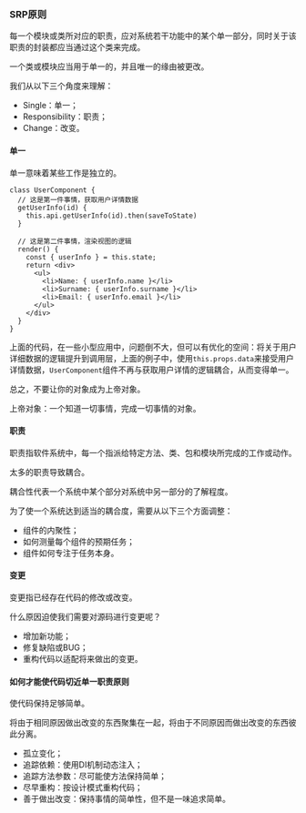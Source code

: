 ### SRP原则

每一个模块或类所对应的职责，应对系统若干功能中的某个单一部分，同时关于该职责的封装都应当通过这个类来完成。

一个类或模块应当用于单一的，并且唯一的缘由被更改。

我们从以下三个角度来理解：

- Single：单一；
- Responsibility：职责；
- Change：改变。

#### 单一

单一意味着某些工作是独立的。

```
class UserComponent { 
  // 这是第一件事情，获取用户详情数据
  getUserInfo(id) {
    this.api.getUserInfo(id).then(saveToState)
  }

  // 这是第二件事情，渲染视图的逻辑
  render() {
    const { userInfo } = this.state;
    return <div>
      <ul>
        <li>Name: { userInfo.name }</li>
        <li>Surname: { userInfo.surname }</li>
        <li>Email: { userInfo.email }</li>
      </ul>
    </div>
  }
}
```

上面的代码，在一些小型应用中，问题倒不大，但可以有优化的空间：将关于用户详细数据的逻辑提升到调用层，上面的例子中，使用`this.props.data`来接受用户详情数据，`UserComponent`组件不再与获取用户详情的逻辑耦合，从而变得单一。

总之，不要让你的对象成为上帝对象。

上帝对象：一个知道一切事情，完成一切事情的对象。

#### 职责

职责指软件系统中，每一个指派给特定方法、类、包和模块所完成的工作或动作。

太多的职责导致耦合。

耦合性代表一个系统中某个部分对系统中另一部分的了解程度。

为了使一个系统达到适当的耦合度，需要从以下三个方面调整：

- 组件的内聚性；
- 如何测量每个组件的预期任务；
- 组件如何专注于任务本身。

#### 变更

变更指已经存在代码的修改或改变。

什么原因迫使我们需要对源码进行变更呢？

- 增加新功能；
- 修复缺陷或BUG；
- 重构代码以适配将来做出的变更。

#### 如何才能使代码切近单一职责原则

使代码保持足够简单。

将由于相同原因做出改变的东西聚集在一起，将由于不同原因而做出改变的东西彼此分离。

- 孤立变化；
- 追踪依赖：使用DI机制动态注入；
- 追踪方法参数：尽可能使方法保持简单；
- 尽早重构：按设计模式重构代码；
- 善于做出改变：保持事情的简单性，但不是一味追求简单。



